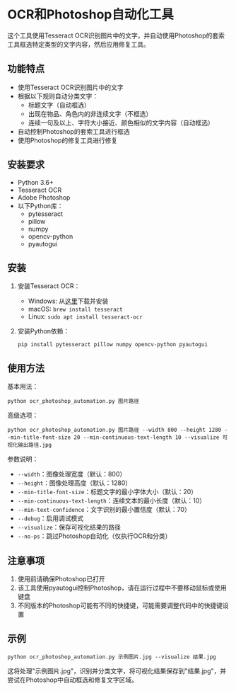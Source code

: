 # OCR和Photoshop自动化工具

这个工具使用Tesseract OCR识别图片中的文字，并自动使用Photoshop的套索工具框选特定类型的文字内容，然后应用修复工具。

## 功能特点

- 使用Tesseract OCR识别图片中的文字
- 根据以下规则自动分类文字：
  - 标题文字（自动框选）
  - 出现在物品、角色内的非连续文字（不框选）
  - 连续一句及以上、字符大小接近、颜色相似的文字内容（自动框选）
- 自动控制Photoshop的套索工具进行框选
- 使用Photoshop的修复工具进行修复

## 安装要求

- Python 3.6+
- Tesseract OCR
- Adobe Photoshop
- 以下Python库：
  - pytesseract
  - pillow
  - numpy
  - opencv-python
  - pyautogui

## 安装

1. 安装Tesseract OCR：
   - Windows: 从[这里](https://github.com/UB-Mannheim/tesseract/wiki)下载并安装
   - macOS: `brew install tesseract`
   - Linux: `sudo apt install tesseract-ocr`

2. 安装Python依赖：
   ```
   pip install pytesseract pillow numpy opencv-python pyautogui
   ```

## 使用方法

基本用法：

```
python ocr_photoshop_automation.py 图片路径
```

高级选项：

```
python ocr_photoshop_automation.py 图片路径 --width 800 --height 1280 --min-title-font-size 20 --min-continuous-text-length 10 --visualize 可视化输出路径.jpg
```

参数说明：
- `--width`：图像处理宽度（默认：800）
- `--height`：图像处理高度（默认：1280）
- `--min-title-font-size`：标题文字的最小字体大小（默认：20）
- `--min-continuous-text-length`：连续文本的最小长度（默认：10）
- `--min-text-confidence`：文字识别的最小置信度（默认：70）
- `--debug`：启用调试模式
- `--visualize`：保存可视化结果的路径
- `--no-ps`：跳过Photoshop自动化（仅执行OCR和分类）

## 注意事项

1. 使用前请确保Photoshop已打开
2. 该工具使用pyautogui控制Photoshop，请在运行过程中不要移动鼠标或使用键盘
3. 不同版本的Photoshop可能有不同的快捷键，可能需要调整代码中的快捷键设置

## 示例

```
python ocr_photoshop_automation.py 示例图片.jpg --visualize 结果.jpg
```

这将处理"示例图片.jpg"，识别并分类文字，将可视化结果保存到"结果.jpg"，并尝试在Photoshop中自动框选和修复文字区域。

